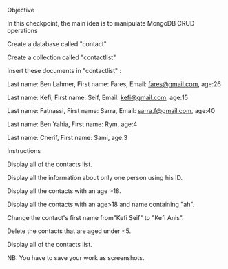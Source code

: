 Objective

In this checkpoint, the main idea is to manipulate MongoDB CRUD operations

Create a database called "contact"

Create a collection called "contactlist"

Insert these documents  in "contactlist" :

Last name: Ben Lahmer, First name: Fares, Email: fares@gmail.com, age:26

Last name: Kefi, First name: Seif, Email: kefi@gmail.com, age:15

Last name: Fatnassi, First name: Sarra, Email: sarra.f@gmail.com, age:40

Last name: Ben Yahia, First name: Rym, age:4

Last name: Cherif, First name: Sami, age:3

Instructions

Display all of the contacts list.

Display all the information about only one person using his ID.

Display all the contacts with an age >18.

Display all the contacts with an age>18 and name containing "ah".

Change the contact's first name from"Kefi Seif" to "Kefi Anis".

Delete the contacts that are aged under <5.

Display all of the contacts list.

NB: You have to save your work as screenshots.

